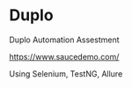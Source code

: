 # Duplo
Duplo Automation Assestment

 https://www.saucedemo.com/ 
 
 Using Selenium, TestNG, Allure
